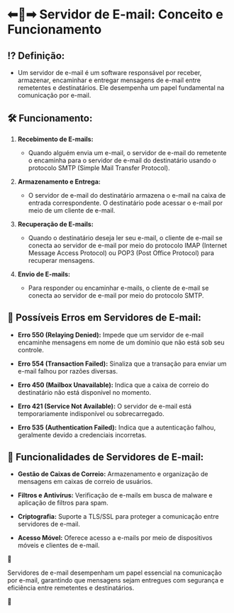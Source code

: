 # ⬅📩➡ Servidor de E-mail: Conceito e Funcionamento

## ⁉ **Definição:**

- Um servidor de e-mail é um software responsável por receber, armazenar, encaminhar e entregar mensagens de e-mail entre remetentes e destinatários. Ele desempenha um papel fundamental na comunicação por e-mail.

## 🛠 **Funcionamento:**

1. **Recebimento de E-mails:**
   - Quando alguém envia um e-mail, o servidor de e-mail do remetente o encaminha para o servidor de e-mail do destinatário usando o protocolo SMTP (Simple Mail Transfer Protocol).

2. **Armazenamento e Entrega:**
   - O servidor de e-mail do destinatário armazena o e-mail na caixa de entrada correspondente. O destinatário pode acessar o e-mail por meio de um cliente de e-mail.

3. **Recuperação de E-mails:** 
   - Quando o destinatário deseja ler seu e-mail, o cliente de e-mail se conecta ao servidor de e-mail por meio do protocolo IMAP (Internet Message Access Protocol) ou POP3 (Post Office Protocol) para recuperar mensagens.

4. **Envio de E-mails:**
   - Para responder ou encaminhar e-mails, o cliente de e-mail se conecta ao servidor de e-mail por meio do protocolo SMTP.

## 🛑 **Possíveis Erros em Servidores de E-mail:**

- **Erro 550 (Relaying Denied):** Impede que um servidor de e-mail encaminhe mensagens em nome de um domínio que não está sob seu controle.

- **Erro 554 (Transaction Failed):** Sinaliza que a transação para enviar um e-mail falhou por razões diversas.

- **Erro 450 (Mailbox Unavailable):** Indica que a caixa de correio do destinatário não está disponível no momento.

- **Erro 421 (Service Not Available):** O servidor de e-mail está temporariamente indisponível ou sobrecarregado.

- **Erro 535 (Authentication Failed):** Indica que a autenticação falhou, geralmente devido a credenciais incorretas.

## 🦾 **Funcionalidades de Servidores de E-mail:**

- **Gestão de Caixas de Correio:** Armazenamento e organização de mensagens em caixas de correio de usuários.

- **Filtros e Antivírus:** Verificação de e-mails em busca de malware e aplicação de filtros para spam.

- **Criptografia:** Suporte a TLS/SSL para proteger a comunicação entre servidores de e-mail.

- **Acesso Móvel:** Oferece acesso a e-mails por meio de dispositivos móveis e clientes de e-mail.

📌

Servidores de e-mail desempenham um papel essencial na comunicação por e-mail, garantindo que mensagens sejam entregues com segurança e eficiência entre remetentes e destinatários.

📌
